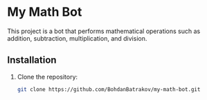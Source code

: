 # My Math Bot

This project is a bot that performs mathematical operations such as addition, subtraction, multiplication, and division.

## Installation

1. Clone the repository:
   ```bash
   git clone https://github.com/BohdanBatrakov/my-math-bot.git
```

